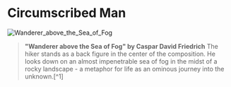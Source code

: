 # Circumscribed Man

![Wanderer_above_the_Sea_of_Fog](https://i.imgur.com/Q7d9wey.jpeg)
> **"Wanderer above the Sea of Fog" by Caspar David Friedrich** 
> The hiker stands as a back figure in the center of the composition. He looks down on an almost impenetrable sea of ​​fog in the midst of a rocky landscape - a metaphor for life as an ominous journey into the unknown.[^1]

